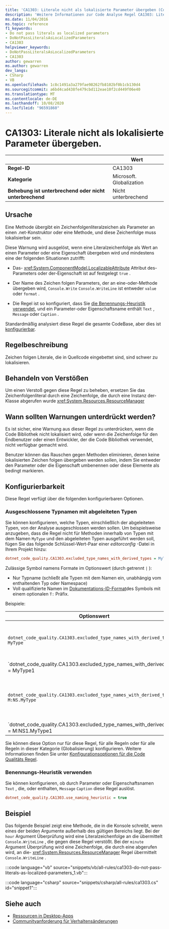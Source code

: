 ```yaml
---
title: 'CA1303: Literale nicht als lokalisierte Parameter übergeben (Code Analyse)'
description: 'Weitere Informationen zur Code Analyse Regel CA1303: Literale nicht als lokalisierte Parameter übergeben'
ms.date: 11/04/2016
ms.topic: reference
f1_keywords:
- Do not pass literals as localized parameters
- DoNotPassLiteralsAsLocalizedParameters
- CA1303
helpviewer_keywords:
- DoNotPassLiteralsAsLocalizedParameters
- CA1303
author: gewarren
ms.author: gewarren
dev_langs:
- CSharp
- VB
ms.openlocfilehash: 1c8c1491a3a279fae98262fb8102bf0b1cb130d4
ms.sourcegitcommit: a6bd4cad438fe479cbd112eae10f2cd449f06e40
ms.translationtype: MT
ms.contentlocale: de-DE
ms.lasthandoff: 10/08/2020
ms.locfileid: "96591860"
---
```

# <a name="ca1303-do-not-pass-literals-as-localized-parameters"></a>CA1303: Literale nicht als lokalisierte Parameter übergeben.

| | Wert |
|-|-|
| **Regel-ID** |CA1303|
| **Kategorie** |Microsoft. Globalization|
| **Behebung ist unterbrechend oder nicht unterbrechend** |Nicht unterbrechend|

## <a name="cause"></a>Ursache

Eine Methode übergibt ein Zeichenfolgenliteralzeichen als Parameter an einen .net-Konstruktor oder eine Methode, und diese Zeichenfolge muss lokalisierbar sein.

Diese Warnung wird ausgelöst, wenn eine Literalzeichenfolge als Wert an einen Parameter oder eine Eigenschaft übergeben wird und mindestens eine der folgenden Situationen zutrifft:

- Das- <xref:System.ComponentModel.LocalizableAttribute> Attribut des-Parameters oder der-Eigenschaft ist auf festgelegt `true` .

- Der Name des Zeichen folgen Parameters, der an eine-oder-Methode übergeben wird, `Console.Write` `Console.WriteLine` ist entweder `value` oder `format` .

- Die Regel ist so konfiguriert, dass Sie [die Benennungs-Heuristik verwendet](#use-naming-heuristic), und ein Parameter-oder Eigenschaftsname enthält `Text` , `Message` oder `Caption` .

Standardmäßig analysiert diese Regel die gesamte CodeBase, aber dies ist [konfigurierbar](#excluded-type-names-with-derived-types).

## <a name="rule-description"></a>Regelbeschreibung

Zeichen folgen Literale, die in Quellcode eingebettet sind, sind schwer zu lokalisieren.

## <a name="how-to-fix-violations"></a>Behandeln von Verstößen

Um einen Verstoß gegen diese Regel zu beheben, ersetzen Sie das Zeichenfolgenliteral durch eine Zeichenfolge, die durch eine Instanz der-Klasse abgerufen wurde <xref:System.Resources.ResourceManager>

## <a name="when-to-suppress-warnings"></a>Wann sollten Warnungen unterdrückt werden?

Es ist sicher, eine Warnung aus dieser Regel zu unterdrücken, wenn die Code Bibliothek nicht lokalisiert wird, oder wenn die Zeichenfolge für den Endbenutzer oder einen Entwickler, der die Code Bibliothek verwendet, nicht verfügbar gemacht wird.

Benutzer können das Rauschen gegen Methoden eliminieren, denen keine lokalisierten Zeichen folgen übergeben werden sollen, indem Sie entweder den Parameter oder die Eigenschaft umbenennen oder diese Elemente als bedingt markieren.

## <a name="configurability"></a>Konfigurierbarkeit

Diese Regel verfügt über die folgenden konfigurierbaren Optionen.

### <a name="excluded-type-names-with-derived-types"></a>Ausgeschlossene Typnamen mit abgeleiteten Typen

Sie können konfigurieren, welche Typen, einschließlich der abgeleiteten Typen, von der Analyse ausgeschlossen werden sollen. Um beispielsweise anzugeben, dass die Regel nicht für Methoden innerhalb von Typen mit dem Namen `MyType` und den abgeleiteten Typen ausgeführt werden soll, fügen Sie das folgende Schlüssel-Wert-Paar einer *editorconfig* -Datei in Ihrem Projekt hinzu:

```ini
dotnet_code_quality.CA1303.excluded_type_names_with_derived_types = MyType
```

Zulässige Symbol namens Formate im Optionswert (durch getrennt `|` ):

- Nur Typname (schließt alle Typen mit dem Namen ein, unabhängig vom enthaltenden Typ oder Namespace)
- Voll qualifizierte Namen im [Dokumentations-ID-Format](https://github.com/dotnet/csharplang/blob/master/spec/documentation-comments.md#id-string-format)des Symbols mit einem optionalen `T:` Präfix.

Beispiele:

| Optionswert | Zusammenfassung |
| --- | --- |
|`dotnet_code_quality.CA1303.excluded_type_names_with_derived_types = MyType` | Entspricht allen Typen mit dem Namen "MyType" und allen abgeleiteten Typen in der Kompilierung.
|`dotnet_code_quality.CA1303.excluded_type_names_with_derived_types = MyType1|MyType2` | Entspricht allen Typen mit dem Namen "MyType1" oder "MyType2" und allen abgeleiteten Typen in der Kompilierung.
|`dotnet_code_quality.CA1303.excluded_type_names_with_derived_types = M:NS.MyType` | Entspricht dem spezifischen Typ "MyType" mit dem angegebenen voll qualifizierten Namen und allen abgeleiteten Typen.
|`dotnet_code_quality.CA1303.excluded_type_names_with_derived_types = M:NS1.MyType1|M:NS2.MyType2` | Entspricht den spezifischen Typen "MyType1" und "MyType2" mit den jeweiligen voll qualifizierten Namen und allen abgeleiteten Typen.

Sie können diese Option nur für diese Regel, für alle Regeln oder für alle Regeln in dieser Kategorie (Globalisierung) konfigurieren. Weitere Informationen finden Sie unter [Konfigurationsoptionen für die Code Qualitäts Regel](../code-quality-rule-options.md).

### <a name="use-naming-heuristic"></a>Benennungs-Heuristik verwenden

Sie können konfigurieren, ob durch Parameter oder Eigenschaftsnamen `Text` , die, oder enthalten, `Message` `Caption` diese Regel auslöst.

```ini
dotnet_code_quality.CA1303.use_naming_heuristic = true
```

## <a name="example"></a>Beispiel

Das folgende Beispiel zeigt eine Methode, die in die Konsole schreibt, wenn eines der beiden Argumente außerhalb des gültigen Bereichs liegt. Bei der `hour` Argument Überprüfung wird eine Literalzeichenfolge an die übermittelt `Console.WriteLine` , die gegen diese Regel verstößt. Bei der `minute` Argument Überprüfung wird eine Zeichenfolge, die durch eine abgerufen wird, an die- <xref:System.Resources.ResourceManager> Regel übermittelt `Console.WriteLine` .

:::code language="vb" source="snippets/vb/all-rules/ca1303-do-not-pass-literals-as-localized-parameters_1.vb":::

:::code language="csharp" source="snippets/csharp/all-rules/ca1303.cs" id="snippet1":::

## <a name="see-also"></a>Siehe auch

- [Ressourcen in Desktop-Apps](../../../framework/resources/index.md)
- [Communityanforderung für Verhaltensänderungen](https://github.com/dotnet/roslyn-analyzers/issues/2933)
